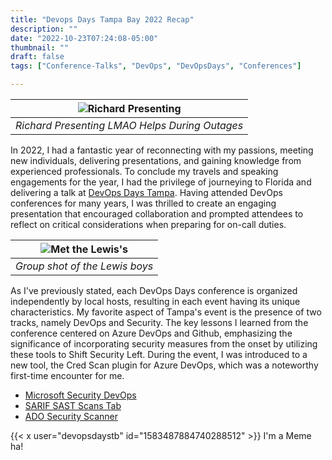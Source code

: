 ```yaml
---
title: "Devops Days Tampa Bay 2022 Recap"
description: ""
date: "2022-10-23T07:24:08-05:00"
thumbnail: ""
draft: false
tags: ["Conference-Talks", "DevOps", "DevOpsDays", "Conferences"]

---
```


|![Richard Presenting](https://pbs.twimg.com/media/FfmtUiPXkAMFOTl?format=jpg&name=medium)|
|:--:|
| *Richard Presenting LMAO Helps During Outages* |

In 2022, I had a fantastic year of reconnecting with my passions, meeting new individuals, delivering presentations, and gaining knowledge from experienced professionals. To conclude my travels and speaking engagements for the year, I had the privilege of journeying to Florida and delivering a talk at [DevOps Days Tampa](https://devopsdays.org/events/2022-tampa/welcome/). Having attended DevOps conferences for many years, I was thrilled to create an engaging presentation that encouraged collaboration and prompted attendees to reflect on critical considerations when preparing for on-call duties.

|![Met the Lewis's](https://pbs.twimg.com/media/Ffng5QgXgAYPzXA?format=jpg&name=small)|
|:--:|
| *Group shot of the Lewis boys* |

As I've previously stated, each DevOps Days conference is organized independently by local hosts, resulting in each event having its unique characteristics. My favorite aspect of Tampa's event is the presence of two tracks, namely DevOps and Security. The key lessons I learned from the conference centered on Azure DevOps and Github, emphasizing the significance of incorporating security measures from the onset by utilizing these tools to Shift Security Left. During the event, I was introduced to a new tool, the Cred Scan plugin for Azure DevOps, which was a noteworthy first-time encounter for me.

- [Microsoft Security DevOps](https://marketplace.visualstudio.com/items?itemName=ms-securitydevops.microsoft-security-devops-azdevops)
- [SARIF SAST Scans Tab](https://marketplace.visualstudio.com/items?itemName=sariftools.scans)
- [ADO Security Scanner](https://marketplace.visualstudio.com/items?itemName=azsdktm.ADOSecurityScanner)

{{< x user="devopsdaystb" id="1583487884740288512" >}}
I'm a Meme ha!
